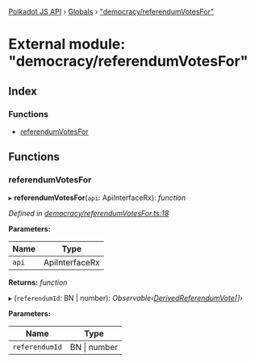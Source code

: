 [Polkadot JS API](../README.md) › [Globals](../globals.md) › ["democracy/referendumVotesFor"](_democracy_referendumvotesfor_.md)

# External module: "democracy/referendumVotesFor"

## Index

### Functions

* [referendumVotesFor](_democracy_referendumvotesfor_.md#referendumvotesfor)

## Functions

###  referendumVotesFor

▸ **referendumVotesFor**(`api`: ApiInterfaceRx): *function*

*Defined in [democracy/referendumVotesFor.ts:18](https://github.com/polkadot-js/api/blob/25f78a7/packages/api-derive/src/democracy/referendumVotesFor.ts#L18)*

**Parameters:**

Name | Type |
------ | ------ |
`api` | ApiInterfaceRx |

**Returns:** *function*

▸ (`referendumId`: BN | number): *Observable‹[DerivedReferendumVote](../interfaces/_types_.derivedreferendumvote.md)[]›*

**Parameters:**

Name | Type |
------ | ------ |
`referendumId` | BN &#124; number |
